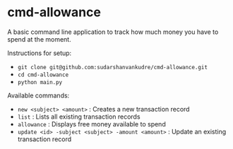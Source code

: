 # cmd-allowance

A basic command line application to track how much money you have to spend at the moment.

Instructions for setup:
- `git clone git@github.com:sudarshanvankudre/cmd-allowance.git`
- `cd cmd-allowance`
- `python main.py`

Available commands:

- `new <subject> <amount>` : Creates a new transaction record
- `list` : Lists all existing transaction records
- `allowance` : Displays free money available to spend
- `update <id> -subject <subject> -amount <amount>` : Update an existing transaction record



